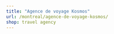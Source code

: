 ```yaml
---
title: "Agence de voyage Kosmos"
url: /montreal/agence-de-voyage-kosmos/
shop: travel agency
---
```

